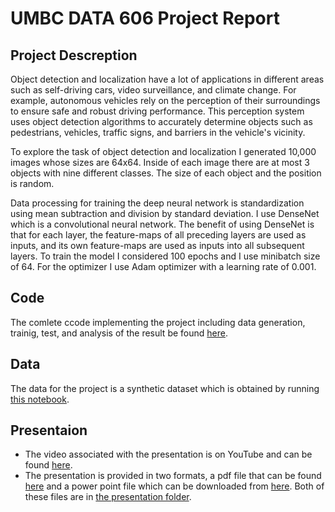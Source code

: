 # UMBC DATA 606 Project Report

## Project Descreption
 
Object detection and localization have a lot of applications in different areas such as self-driving cars, video surveillance, and climate change. For example, autonomous vehicles rely on the perception of their surroundings to ensure safe and robust driving performance. This perception system uses object detection algorithms to accurately determine objects such as pedestrians, vehicles, traffic signs, and barriers in the vehicle's vicinity. 

To explore the task of object detection and localization I generated 10,000 images whose sizes are 64x64. Inside of each image there are at most 3 objects with nine different classes. The size of each object and the position is random.

Data processing for training the deep neural network is standardization using mean subtraction and division by standard deviation.
I use DenseNet which is a convolutional neural network. The benefit of using DenseNet is that for each layer, the feature-maps of all preceding layers are used as inputs, and its own feature-maps are used as inputs into all subsequent layers.
To train the model I considered 100 epochs and I use minibatch size of 64. For the optimizer I use Adam optimizer with a learning rate of 0.001.




## Code
The comlete ccode implementing the project including data generation, trainig, test, and analysis of the result be found [here](https://github.com/DATA-606-FALL-2022/data606_Tahereh/blob/main/02_train_and_test_DenseNet.ipynb).

## Data
The data for the project is a synthetic dataset which is obtained by running [this notebook](https://github.com/DATA-606-FALL-2022/data606_Tahereh/blob/main/01_data_Generator.ipynb).

## Presentaion
- The video associated with the presentation is on YouTube and can be found [here](https://youtu.be/MDEWD0ut4Sc).
- The presentation is provided in two formats, a pdf file that can be found [here](https://github.com/DATA-606-FALL-2022/data606_Tahereh/blob/main/presentation/Presentation_Capstone606_Tahereh_Hematian.pdf) and a power point file which can be downloaded from [here](https://github.com/DATA-606-FALL-2022/data606_Tahereh/blob/main/presentation/Presentation_Capstone606_Tahereh_Hematian%20(2).pptx). Both of these files are in [the presentation folder](https://github.com/DATA-606-FALL-2022/data606_Tahereh/tree/main/presentation).
